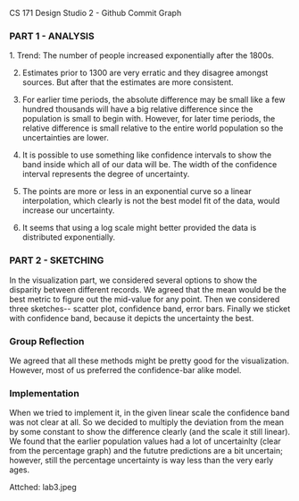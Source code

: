 CS 171 Design Studio 2 - Github Commit Graph
<h3> PART 1 - ANALYSIS</h3>
1. Trend: The number of people increased exponentially after the 1800s.

2. Estimates prior to 1300 are very erratic and they disagree amongst sources. But after that the estimates are more consistent.

3. For earlier time periods, the absolute difference may be small like a few hundred thousands will have a big relative difference since the population is small to begin with. However, for later time periods, the relative difference is small relative to the entire world population so the uncertainties are lower.
    
4. It is possible to use something like confidence intervals to show the band inside which all of our data will be. The width of the confidence interval represents the degree of uncertainty. 

5. The points are more or less in an exponential curve so a linear interpolation, which clearly is not the best model fit of the data, would increase our uncertainty.

6. It seems that using a log scale might better provided the data is distributed exponentially. 

<h3>PART 2 - SKETCHING</h3>
In the visualization part, we considered several options to show the disparity between different records. We agreed that the mean would be the best metric to figure out the mid-value for any point. Then we considered three sketches-- scatter plot, confidence band, error bars. Finally we sticket with confidence band, because it depicts the uncertainty the best.


<h3>Group Reflection</h3>
We agreed that all these methods might be pretty good for the visualization. However, most of us preferred the confidence-bar alike model.

<h3> Implementation</h3>
When we tried to implement it, in the given linear scale the confidence band was not clear at all. So we decided to multiply the deviation from the mean by some constant to show the difference clearly (and the scale it still linear). We found that the earlier population values had a lot of uncertainlty (clear from the percentage graph) and the fututre predictions are a bit uncertain; however, still the percentage uncertainty is way less than the very early ages. </br>

Attched: lab3.jpeg